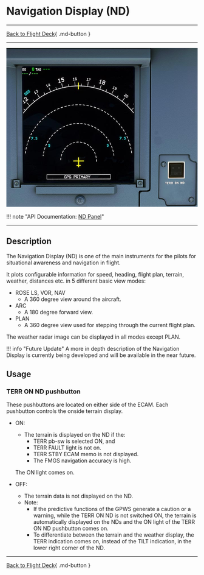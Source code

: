 # Navigation Display (ND)

---

[Back to Flight Deck](../index.md){ .md-button }

---

![Navigation Display](../../../assets/a32nx-briefing/front/nd.jpg "Navigation Display")

!!! note "API Documentation: [ND Panel](../../a32nx_api.md#terr-on-nd)"

---

## Description

The Navigation Display (ND) is one of the main instruments for the pilots for situational awareness and navigation in flight.

It plots configurable information for speed, heading, flight plan, terrain, weather, distances etc. in 5 different basic view modes:

- ROSE LS, VOR, NAV
    - A 360 degree view around the aircraft.
- ARC
    - A 180 degree forward view.
- PLAN
    - A 360 degree view used for stepping through the current flight plan.

The weather radar image can be displayed in all modes except PLAN.

<!-- TODO: UPDATE -->
!!! info "Future Update"
    A more in depth description of the Navigation Display is currently being developed and will be available in the near future.


## Usage

### TERR ON ND pushbutton

These pushbuttons are located on either side of the ECAM. Each pushbutton controls the onside terrain display.

- ON:
    - The terrain is displayed on the ND if the:
        - TERR pb-sw is selected ON, and
        - TERR FAULT light is not on.
        - TERR STBY ECAM memo is not displayed.
        - The FMGS navigation accuracy is high.

    The ON light comes on.

- OFF:
    - The terrain data is not displayed on the ND.
    - Note:
        - If the predictive functions of the GPWS generate a caution or a warning, while the TERR ON ND is not switched ON, the terrain is automatically displayed on the NDs and the ON light of the TERR ON ND pushbutton comes on.
        - To differentiate between the terrain and the weather display, the TERR indication comes on, instead of the TILT indication, in the lower right corner of the ND.

---

[Back to Flight Deck](../index.md){ .md-button }



